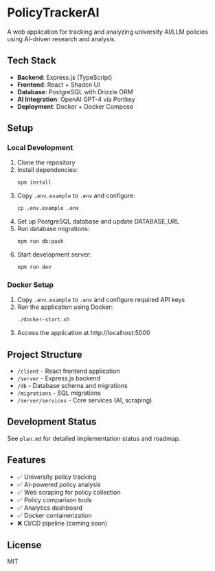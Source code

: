 # PolicyTrackerAI

A web application for tracking and analyzing university AI/LLM policies using AI-driven research and analysis.

## Tech Stack

- **Backend**: Express.js (TypeScript)
- **Frontend**: React + Shadcn UI
- **Database**: PostgreSQL with Drizzle ORM
- **AI Integration**: OpenAI GPT-4 via Portkey
- **Deployment**: Docker + Docker Compose

## Setup

### Local Development

1. Clone the repository
2. Install dependencies:
   ```bash
   npm install
   ```
3. Copy `.env.example` to `.env` and configure:
   ```bash
   cp .env.example .env
   ```
4. Set up PostgreSQL database and update DATABASE_URL
5. Run database migrations:
   ```bash
   npm run db:push
   ```
6. Start development server:
   ```bash
   npm run dev
   ```

### Docker Setup

1. Copy `.env.example` to `.env` and configure required API keys
2. Run the application using Docker:
   ```bash
   ./docker-start.sh
   ```
3. Access the application at http://localhost:5000

## Project Structure

- `/client` - React frontend application
- `/server` - Express.js backend
- `/db` - Database schema and migrations
- `/migrations` - SQL migrations
- `/server/services` - Core services (AI, scraping)

## Development Status

See `plan.md` for detailed implementation status and roadmap.

## Features

- ✅ University policy tracking
- ✅ AI-powered policy analysis
- ✅ Web scraping for policy collection
- ✅ Policy comparison tools
- ✅ Analytics dashboard
- ✅ Docker containerization
- ❌ CI/CD pipeline (coming soon)

## License

MIT
